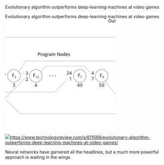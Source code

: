 Evolutionary algorithm outperforms deep-learning machines at video games

Evolutionary algorithm outperforms deep-learning machines at video games
![](../_resources/87e95be6e2b3afd04d6cbd807f0b1dc8.png)

![](../_resources/6cb89e73e20e01d4fe48cfccdf9557c9.png)https://www.technologyreview.com/s/611568/evolutionary-algorithm-outperforms-deep-learning-machines-at-video-games/

Neural networks have garnered all the headlines, but a much more powerful approach is waiting in the wings.